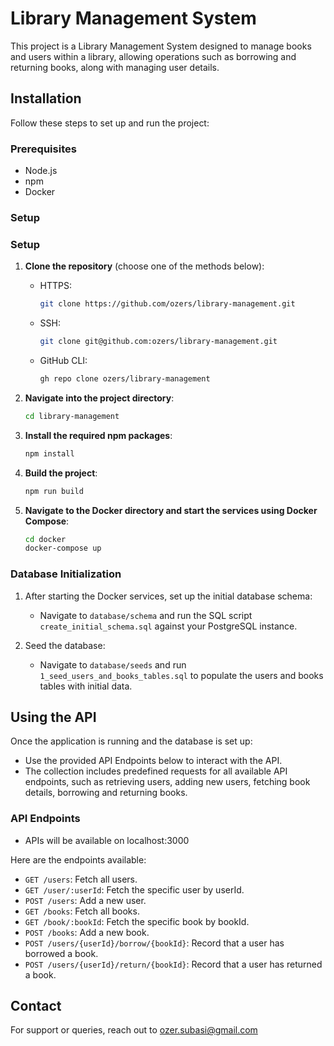 # Library Management System

This project is a Library Management System designed to manage books and users within a library, allowing operations
such as borrowing and returning books, along with managing user details.

## Installation

Follow these steps to set up and run the project:

### Prerequisites

- Node.js
- npm
- Docker

### Setup

### Setup

1. **Clone the repository** (choose one of the methods below):
   - HTTPS:
     ```bash
     git clone https://github.com/ozers/library-management.git
     ```
   - SSH:
     ```bash
     git clone git@github.com:ozers/library-management.git
     ```
   - GitHub CLI:
     ```bash
     gh repo clone ozers/library-management
     ```

2. **Navigate into the project directory**:
    ```bash
    cd library-management
    ```

3. **Install the required npm packages**:
    ```bash
    npm install
    ```

4. **Build the project**:
    ```bash
    npm run build
    ```

5. **Navigate to the Docker directory and start the services using Docker Compose**:
    ```bash
    cd docker
    docker-compose up
    ```

### Database Initialization

1. After starting the Docker services, set up the initial database schema:
   - Navigate to `database/schema` and run the SQL script `create_initial_schema.sql` against your PostgreSQL instance.

2. Seed the database:
   - Navigate to `database/seeds` and run `1_seed_users_and_books_tables.sql` to populate the users and books tables
     with initial data.

## Using the API

Once the application is running and the database is set up:

- Use the provided API Endpoints below to interact with the API.
- The collection includes predefined requests for all available API endpoints, such as retrieving users, adding new
  users, fetching book details, borrowing and returning books.

### API Endpoints

- APIs will be available on localhost:3000

Here are the endpoints available:

- `GET /users`: Fetch all users.
- `GET /user/:userId`: Fetch the specific user by userId.
- `POST /users`: Add a new user.
- `GET /books`: Fetch all books.
- `GET /book/:bookId`: Fetch the specific book by bookId.
- `POST /books`: Add a new book.
- `POST /users/{userId}/borrow/{bookId}`: Record that a user has borrowed a book.
- `POST /users/{userId}/return/{bookId}`: Record that a user has returned a book.

## Contact

For support or queries, reach out to [ozer.subasi@gmail.com](mailto:ozer.subasi@gmail.com)

